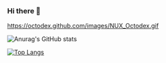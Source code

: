 ### Hi there 👋
https://octodex.github.com/images/NUX_Octodex.gif

![Anurag's GitHub stats](https://github-readme-stats.vercel.app/api?username=michelleuf&count_private=true&show_icons=true&theme=radical)


[![Top Langs](https://github-readme-stats.vercel.app/api/top-langs/?username=michelleuf&count_private=true&layout=compact&theme=radical)](https://github.com/anuraghazra/github-readme-stats)
<!--
*husseyhh/husseyhh* is a ✨ special ✨ repository because its `README.md` (this file) appears on your GitHub profile.

Here are some ideas to get you started:

- 🔭 I’m currently working on ...
- 🌱 I’m currently learning ...
- 👯 I’m looking to collaborate on ...
- 🤔 I’m looking for help with ...
- 💬 Ask me about ...
 📫 How to reach me: https://www.linkedin.com/in/michelle-fernando/
- 😄 Pronouns: ...
- ⚡ Fun fact: ...
-->
